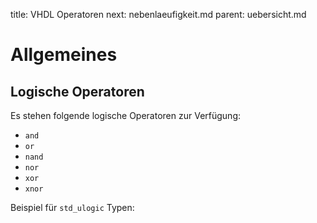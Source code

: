 title: VHDL Operatoren
next: nebenlaeufigkeit.md
parent: uebersicht.md

# Allgemeines
## Logische Operatoren
Es stehen folgende logische Operatoren zur Verfügung:

* `and`
* `or`
* `nand`
* `nor`
* `xor`
* `xnor`

Beispiel für `std_ulogic` Typen:
